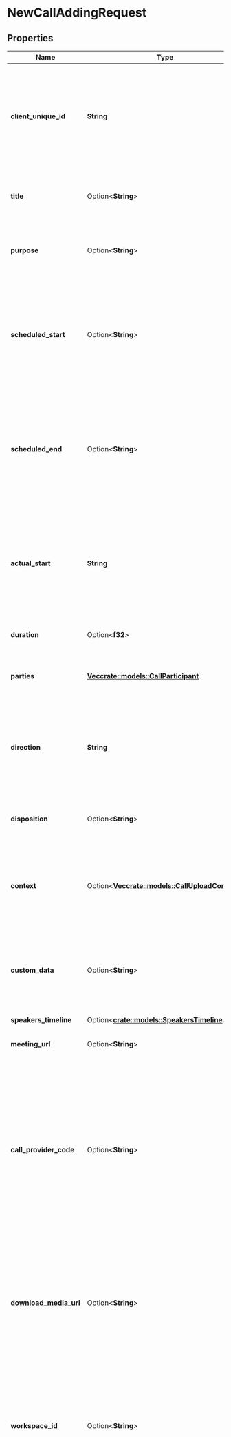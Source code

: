# NewCallAddingRequest

## Properties

Name | Type | Description | Notes
------------ | ------------- | ------------- | -------------
**client_unique_id** | **String** | A call's unique identifier in the PBX or the recording system. Gong uses this identifier to prevent repeated attempts to upload the same recording. | 
**title** | Option<**String**> | The title of the call. This title is available in the Gong system for indexing and search. | [optional]
**purpose** | Option<**String**> | The purpose of the call. This optional field is a free text of up to 255 characters. | [optional]
**scheduled_start** | Option<**String**> | The date and time the call was scheduled to begin in the ISO-8601 format (e.g., '2018-02-18T02:30:00-07:00' or '2018-02-18T08:00:00Z', where Z stands for UTC); | [optional]
**scheduled_end** | Option<**String**> | The date and time the call was scheduled to end in the ISO-8601 format (e.g., '2018-02-18T02:30:00-07:00' or '2018-02-18T08:00:00Z', where Z stands for UTC); | [optional]
**actual_start** | **String** | The actual date and time when the call started in the ISO-8601 format (e.g., '2018-02-18T02:30:00-07:00' or '2018-02-18T08:00:00Z', where Z stands for UTC); | 
**duration** | Option<**f32**> | The actual call duration in seconds. | [optional]
**parties** | [**Vec<crate::models::CallParticipant>**](CallParticipant.md) | A list of the call's participants. A party must be provided for the primaryUser. | 
**direction** | **String** | Whether the call is inbound (someone called the company), outbound (a rep dialed someone outside the company), or a conference call. | 
**disposition** | Option<**String**> | The disposition of the call. The disposition is free text of up to 255 characters. | [optional]
**context** | Option<[**Vec<crate::models::CallUploadContext>**](CallUploadContext.md)> | A list of references to external systems such as CRM, Telephony System, Case Management, etc. | [optional]
**custom_data** | Option<**String**> | Optional metadata associated with the call (represented as text). Gong stores this metadata and it can be used for troubleshooting. | [optional]
**speakers_timeline** | Option<[**crate::models::SpeakersTimeline**](SpeakersTimeline.md)> |  | [optional]
**meeting_url** | Option<**String**> | The URL of the conference call by which users join the meeting | [optional]
**call_provider_code** | Option<**String**> | The code identifies the provider conferencing or telephony system. For example: zoom, clearslide, gotomeeting, ringcentral, outreach, insidesales, etc. These values are predefined by Gong, please contact help@gong.io to find the proper value for your system. | [optional]
**download_media_url** | Option<**String**> | The URL from which Gong can download the media file. The URL must be unique, the audio or video file must be a maximum of 1.5GB. If you provide this URL, you should not perform the 'Add call media' step. | [optional]
**workspace_id** | Option<**String**> | Optional workspace identifier. If specified, the call will be placed into this workspace, otherwise, the default algorithm for workspace placement will be applied. | [optional]
**language_code** | Option<**String**> | The language code the call should be transcribed to. This field is optional as Gong automatically detects the language spoken in the call and transcribes it accordingly. Set this field only if you are sure of the language the call is in. Valid values are: af-ZA, am-ET, ar-AE, ar-BH, ar-DZ, ar-EG, ar-IL, ar-IQ, ar-JO, ar-KW, ar-LB, ar-MA, ar-MR, ar-OM, ar-PS, ar-QA, ar-SA, ar-TN, ar-YE, az-AZ, bg-BG, bn-BD, bn-IN, bs-BA, ca-ES, cs-CZ, da-DK, de-AT, de-CH, de-DE, el-GR, en-AB, en-AU, en-CA, en-GB, en-IE, en-IN, en-NZ, en-PH, en-SG, en-US, en-WL, en-ZA, es-AR, es-BO, es-CL, es-CO, es-CR, es-DO, es-EC, es-ES, es-GT, es-HN, es-MX, es-NI, es-PA, es-PE, es-PR, es-PY, es-SV, es-US, es-UY, et-EE, eu-ES, fa-IR, fi-FI, fil-PH, fr-BE, fr-CA, fr-CH, fr-FR, gl-ES, gu-IN, he-IL, hi-IN, hr-HR, hu-HU, hy-AM, id-ID, is-IS, it-CH, it-IT, ja-JP, jv-ID, ka-GE, kk-KZ, km-KH, kn-IN, ko-KR, lo-LA, lt-LT, lv-LV, mk-MK, ml-IN, mn-MN, mr-IN, ms-MY, my-MM, ne-NP, nl-BE, nl-NL, no-NO, pa-Guru-IN, pl-PL, pt-BR, pt-PT, ro-RO, ru-RU, si-LK, sk-SK, sl-SI, sq-AL, sr-RS, su-ID, sv-SE, sw-KE, sw-TZ, ta-IN, ta-LK, ta-MY, ta-SG, te-IN, th-TH, tr-TR, uk-UA, ur-IN, ur-PK, uz-UZ, vi-VN, yue-Hant-HK, zh-CN, zh-TW, zu-ZA | [optional]
**primary_user** | **String** | The Gong internal user ID of the team member who hosted the call. | 

[[Back to Model list]](../README.md#documentation-for-models) [[Back to API list]](../README.md#documentation-for-api-endpoints) [[Back to README]](../README.md)


